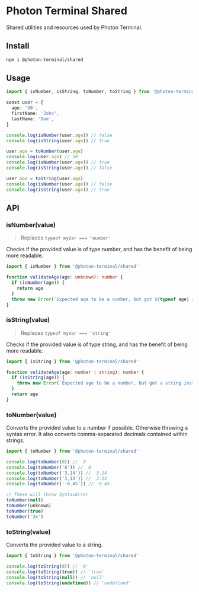 # Photon Terminal Shared

Shared utilities and resources used by Photon Terminal.

## Install

```bash
npm i @photon-terminal/shared
```

## Usage

```typescript
import { isNumber, isString, toNumber, toString } from '@photon-terminal/shared'

const user = {
  age: '30',
  firstName: 'John',
  lastName: 'Doe',
}

console.log(isNumber(user.age)) // false
console.log(isString(user.age)) // true

user.age = toNumber(user.age)
console.log(user.age) // 30
console.log(isNumber(user.age)) // true
console.log(isString(user.age)) // false

user.age = toString(user.age)
console.log(isNumber(user.age)) // false
console.log(isString(user.age)) // true
```

## API

### isNumber(value)

> Replaces `typeof myVar === 'number'`

Checks if the provided value is of type number, and has the benefit of being more readable.

```typescript
import { isNumber } from '@photon-terminal/shared'

function validateAge(age: unknown): number {
  if (isNumber(age)) {
    return age
  }
  throw new Error(`Expected age to be a number, but got ${typeof age} instead`)
}
```

### isString(value)

> Replaces `typeof myVar === 'string'`

Checks if the provided value is of type string, and has the benefit of being more readable.

```typescript
import { isString } from '@photon-terminal/shared'

function validateAge(age: number | string): number {
  if (isString(age)) {
    throw new Error(`Expected age to be a number, but got a string instead`)
  }
  return age
}
```

### toNumber(value)

Converts the provided value to a number if possible. Otherwise throwing a syntax error. It also converts comma-separated decimals contained within strings.

```typescript
import { toNumber } from '@photon-terminal/shared'

console.log(toNumber(0)) //  0
console.log(toNumber('0')) //  0
console.log(toNumber('3.14')) //  3.14
console.log(toNumber('3,14')) //  3.14
console.log(toNumber('-0.45')) // -0.45

// These will throw SyntaxError
toNumber(null)
toNumber(unknown)
toNumber(true)
toNumber('3x')
```

### toString(value)

Converts the provided value to a string.

```typescript
import { toString } from '@photon-terminal/shared'

console.log(toString(0)) // '0'
console.log(toString(true)) // 'true'
console.log(toString(null)) // 'null'
console.log(toString(undefined)) // 'undefined'
```

